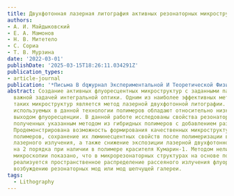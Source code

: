 ```yaml
---
title: Двухфотонная лазерная литография активных резонаторных микроструктур
authors:
- А. И. Майдыковский
- Е. А. Мамонов
- Н. В. Митетело
- С. Сориа
- Т. В. Мурзина
date: '2022-03-01'
publishDate: '2025-03-15T18:26:11.034291Z'
publication_types:
- article-journal
publication: '*Письма В dqжурнал Экспериментальной И Теоретической Физикиdq*'
abstract: Создание активных флуоресцентных микроструктур с заданными параметрами является
  важной задачей интегральной оптики. Одним из наиболее эффективных методов изготовления
  таких микроструктур является метод лазерной двухфотонной литографии. Однако большинство
  используемых в данной технологии полимеров обладают относительно низким квантовым
  выходом флуоресценции. В данной работе исследованы свойства резонаторных микроструктур,
  полученных указанным методом из гибридных полимеров с добавлением различных красителей.
  Продемонстрирована возможность формирования качественных микроструктур из активированных
  полимеров, сохранение их люминесцентных свойств после полимеризации в поле интенсивного
  лазерного излучения, а также снижение экспозиции лазерной двухфотонной литографии
  на 2 порядка при наличии в полимере красителя Кумарин-1. Методом нелинейной оптической
  микроскопии показано, что в микрорезонаторных структурах на основе полимера с красителем
  реализуется пространственное распределение рассеяного излучения флуоресценции, соответствующее
  возбуждению резонаторных мод или мод шепчущей галереи.
tags:
  - Lithography
---
```

